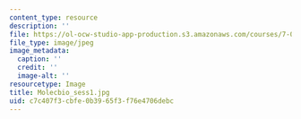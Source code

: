 ```yaml
---
content_type: resource
description: ''
file: https://ol-ocw-studio-app-production.s3.amazonaws.com/courses/7-01sc-fundamentals-of-biology-fall-2011/c7c407f3cbfe0b3965f3f76e4706debc_Molecbio_sess1.jpg
file_type: image/jpeg
image_metadata:
  caption: ''
  credit: ''
  image-alt: ''
resourcetype: Image
title: Molecbio_sess1.jpg
uid: c7c407f3-cbfe-0b39-65f3-f76e4706debc
---
```

